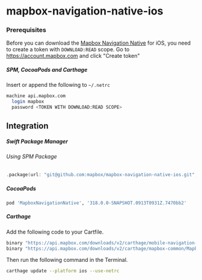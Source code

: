 # mapbox-navigation-native-ios

### Prerequisites

Before you can download the [Mapbox Navigation Native](https://github.com/mapbox/mapbox-navigation-native) for iOS, you need to create a token with `DOWNLOAD:READ` scope.
Go to https://account.mapbox.com and click "Create token"

##### SPM, CocoaPods and Carthage
Insert or append the following to `~/.netrc`

```bash
machine api.mapbox.com
  login mapbox
  password <TOKEN WITH DOWNLOAD:READ SCOPE>
```

## Integration

##### Swift Package Manager

###### Using SPM Package

```swift
.package(url: "git@github.com:mapbox/mapbox-navigation-native-ios.git", from: "318.0.0-SNAPSHOT.0913T0931Z.7470bb2"),
```

##### CocoaPods

```ruby
pod 'MapboxNavigationNative', '318.0.0-SNAPSHOT.0913T0931Z.7470bb2'
```

##### Carthage

Add the following code to your Cartfile.

```bash
binary "https://api.mapbox.com/downloads/v2/carthage/mobile-navigation-native/MapboxNavigationNative.json" == 318.0.0-SNAPSHOT.0913T0931Z.7470bb2
binary "https://api.mapbox.com/downloads/v2/carthage/mapbox-common/MapboxCommon-ios.json" == 24.7.0-beta.2
```

Then run the following command in the Terminal.
```bash
carthage update --platform ios --use-netrc
```
